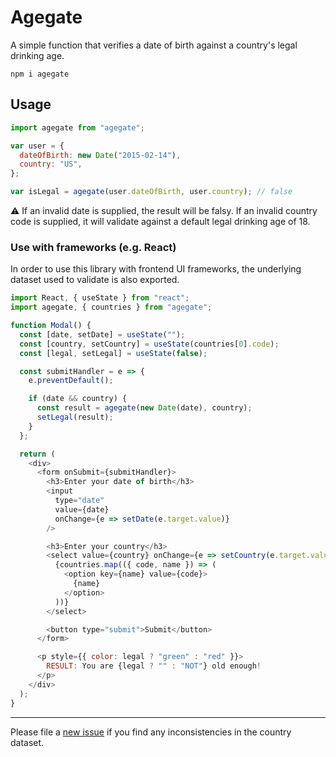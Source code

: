 # Agegate

A simple function that verifies a date of birth against a country's legal drinking age.

```
npm i agegate
```

## Usage

```js
import agegate from "agegate";

var user = {
  dateOfBirth: new Date("2015-02-14"),
  country: "US",
};

var isLegal = agegate(user.dateOfBirth, user.country); // false
```

:warning: If an invalid date is supplied, the result will be falsy. If an invalid country code is supplied, it will validate against a default legal drinking age of 18.

### Use with frameworks (e.g. React)

In order to use this library with frontend UI frameworks, the underlying dataset used to validate is also exported.

```js
import React, { useState } from "react";
import agegate, { countries } from "agegate";

function Modal() {
  const [date, setDate] = useState("");
  const [country, setCountry] = useState(countries[0].code);
  const [legal, setLegal] = useState(false);

  const submitHandler = e => {
    e.preventDefault();

    if (date && country) {
      const result = agegate(new Date(date), country);
      setLegal(result);
    }
  };

  return (
    <div>
      <form onSubmit={submitHandler}>
        <h3>Enter your date of birth</h3>
        <input
          type="date"
          value={date}
          onChange={e => setDate(e.target.value)}
        />

        <h3>Enter your country</h3>
        <select value={country} onChange={e => setCountry(e.target.value)}>
          {countries.map(({ code, name }) => (
            <option key={name} value={code}>
              {name}
            </option>
          ))}
        </select>

        <button type="submit">Submit</button>
      </form>

      <p style={{ color: legal ? "green" : "red" }}>
        RESULT: You are {legal ? "" : "NOT"} old enough!
      </p>
    </div>
  );
}
```

* * *

Please file a [new issue](https://github.com/izolate/agegate/issues/new) if you find any inconsistencies in the country dataset.
